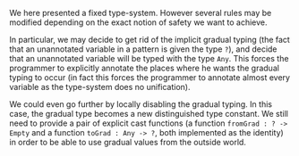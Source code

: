 We here presented a fixed type-system. However several rules may be modified
depending on the exact notion of safety we want to achieve.

In particular, we may decide to get rid of the implicit gradual typing (the
fact that an unannotated variable in a pattern is given the type `?`), and
decide that an unannotated variable will be typed with the type `Any`.
This forces the programmer to explicitly annotate the places where he wants the
gradual typing to occur (in fact this forces the programmer to annotate almost
every variable as the type-system does no unification).

We could even go further by locally disabling the gradual typing. In this case,
the gradual type becomes a new distinguished type constant. We still need to
provide a pair of explicit cast functions (a function `fromGrad : ? -> Empty`
and a function `toGrad : Any -> ?`, both implemented as the identity) in order
to be able to use gradual values from the outside world.
